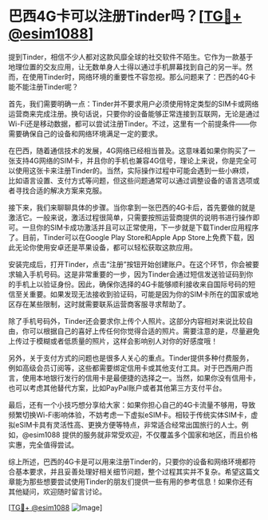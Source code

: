 # 巴西4G卡可以注册Tinder吗？[[TG💪+ @esim1088](https://t.me/s/esim1088)]

提到Tinder，相信不少人都对这款风靡全球的社交软件不陌生。它作为一款基于地理位置的交友应用，让无数单身人士得以通过手机屏幕找到自己的另一半。然而，在使用Tinder时，网络环境的重要性不容忽视。那么问题来了：巴西的4G卡能不能注册Tinder呢？

首先，我们需要明确一点：Tinder并不要求用户必须使用特定类型的SIM卡或网络运营商来完成注册。换句话说，只要你的设备能够正常连接到互联网，无论是通过Wi-Fi还是移动数据，都可以尝试注册Tinder。不过，这里有一个前提条件——你需要确保自己的设备和网络环境满足一定的要求。

在巴西，随着通信技术的发展，4G网络已经相当普及。这意味着如果你购买了一张支持4G网络的SIM卡，并且你的手机也兼容4G信号，理论上来说，你是完全可以使用这张卡来注册Tinder的。当然，实际操作过程中可能会遇到一些小麻烦，比如语言设置、支付方式等问题，但这些问题通常可以通过调整设备的语言选项或者寻找合适的解决方案来克服。

接下来，我们来聊聊具体的步骤。当你拿到一张巴西的4G卡后，首先要做的就是激活它。一般来说，激活过程很简单，只需要按照运营商提供的说明书进行操作即可。一旦你的SIM卡成功激活并且可以正常使用，下一步就是下载Tinder应用程序了。目前，Tinder可以在Google Play Store和Apple App Store上免费下载，因此无论你使用安卓还是苹果设备，都可以轻松获取这款应用。

安装完成后，打开Tinder，点击“注册”按钮开始创建账户。在这个环节，你会被要求输入手机号码。这是非常重要的一步，因为Tinder会通过短信发送验证码到你的手机上以验证身份。因此，确保你选择的4G卡能够顺利接收来自国际号码的短信至关重要。如果发现无法接收到验证码，可能是因为你的SIM卡所在的国家或地区存在某些限制，这时就需要联系运营商客服寻求帮助了。

除了手机号码外，Tinder还会要求你上传个人照片。这部分内容相对来说比较自由，你可以根据自己的喜好上传任何你觉得合适的照片。需要注意的是，尽量避免上传过于模糊或者低质量的照片，这样会影响别人对你的好感度哦！

另外，关于支付方式的问题也是很多人关心的重点。Tinder提供多种付费服务，例如高级会员订阅等，这些都需要绑定信用卡或其他支付工具。对于巴西用户而言，使用本地银行发行的信用卡是最便捷的选择之一。当然，如果你没有信用卡，也可以考虑其他替代方案，比如PayPal账户或者其他第三方支付平台。

最后，还有一个小技巧想分享给大家：如果你担心自己的4G卡流量不够用，导致频繁切换Wi-Fi影响体验，不妨考虑一下虚拟eSIM卡。相较于传统实体SIM卡，虚拟eSIM卡具有灵活性高、更换方便等特点，非常适合经常出国旅行的人士。例如，@esim1088 提供的服务就非常受欢迎，不仅覆盖多个国家和地区，而且价格实惠，完全值得尝试。

综上所述，巴西的4G卡是可以用来注册Tinder的，只要你的设备和网络环境都符合基本要求，并且妥善处理好相关细节问题，整个过程其实并不复杂。希望这篇文章能为那些想要尝试使用Tinder的朋友们提供一些有用的参考信息！如果你还有其他疑问，欢迎随时留言讨论。

[[TG💪+ @esim1088](https://t.me/s/esim1088) ![Image](https://i.postimg.cc/4NQfJmqS/Snipaste-2025-05-13-00-14-12.png)]